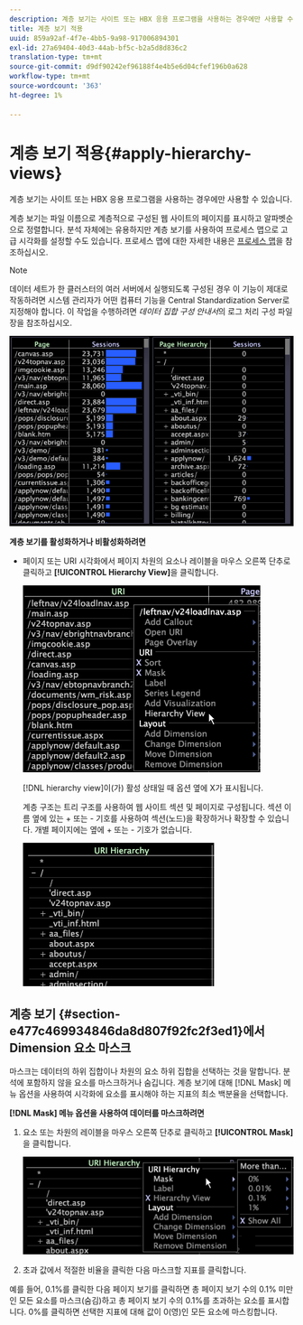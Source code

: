 ```yaml
---
description: 계층 보기는 사이트 또는 HBX 응용 프로그램을 사용하는 경우에만 사용할 수 있습니다.
title: 계층 보기 적용
uuid: 859a92af-4f7e-4bb5-9a98-917006894301
exl-id: 27a69404-40d3-44ab-bf5c-b2a5d8d836c2
translation-type: tm+mt
source-git-commit: d9df90242ef96188f4e4b5e6d04cfef196b0a628
workflow-type: tm+mt
source-wordcount: '363'
ht-degree: 1%

---
```


# 계층 보기 적용{#apply-hierarchy-views}

계층 보기는 사이트 또는 HBX 응용 프로그램을 사용하는 경우에만 사용할 수 있습니다.

계층 보기는 파일 이름으로 계층적으로 구성된 웹 사이트의 페이지를 표시하고 알파벳순으로 정렬합니다. 분석 자체에는 유용하지만 계층 보기를 사용하여 프로세스 맵으로 고급 시각화를 설정할 수도 있습니다. 프로세스 맵에 대한 자세한 내용은 [프로세스 맵](../../../../home/c-get-started/c-analysis-vis/c-proc-maps/c-proc-maps.md#concept-880aee224404429785b733a4e80d275e)을 참조하십시오.

>[!NOTE]
>
>데이터 세트가 한 클러스터의 여러 서버에서 실행되도록 구성된 경우 이 기능이 제대로 작동하려면 시스템 관리자가 어떤 컴퓨터 기능을 Central Standardization Server로 지정해야 합니다. 이 작업을 수행하려면 *데이터 집합 구성 안내서*&#x200B;의 로그 처리 구성 파일 장을 참조하십시오.

![](assets/vis_Table_CompareHierarchy.png)

**계층 보기를 활성화하거나 비활성화하려면**

* 페이지 또는 URI 시각화에서 페이지 차원의 요소나 레이블을 마우스 오른쪽 단추로 클릭하고 **[!UICONTROL Hierarchy View]**&#x200B;을 클릭합니다.

   ![](assets/mnu_Table_HierarchyView.png)

   [!DNL hierarchy view]이(가) 활성 상태일 때 옵션 옆에 X가 표시됩니다.

   계층 구조는 트리 구조를 사용하여 웹 사이트 섹션 및 페이지로 구성됩니다. 섹션 이름 옆에 있는 + 또는 - 기호를 사용하여 섹션(노드)을 확장하거나 확장할 수 있습니다. 개별 페이지에는 옆에 + 또는 - 기호가 없습니다.

   ![](assets/vis_Table_HierarchyView_Expanded.png)

## 계층 보기 {#section-e477c469934846da8d807f92fc2f3ed1}에서 Dimension 요소 마스크

마스크는 데이터의 하위 집합이나 차원의 요소 하위 집합을 선택하는 것을 말합니다. 분석에 포함하지 않을 요소를 마스크하거나 숨깁니다. 계층 보기에 대해 [!DNL Mask] 메뉴 옵션을 사용하여 시각화에 요소를 표시해야 하는 지표의 최소 백분율을 선택합니다.

**[!DNL Mask] 메뉴 옵션을 사용하여 데이터를 마스크하려면**

1. 요소 또는 차원의 레이블을 마우스 오른쪽 단추로 클릭하고 **[!UICONTROL Mask]**&#x200B;을 클릭합니다.

   ![](assets/mnu_Table_HierarchyView_Masking.png)

1. 초과 값에서 적절한 비율을 클릭한 다음 마스크할 지표를 클릭합니다.

예를 들어, 0.1%를 클릭한 다음 페이지 보기를 클릭하면 총 페이지 보기 수의 0.1% 미만인 모든 요소를 마스크(숨김)하고 총 페이지 보기 수의 0.1%를 초과하는 요소를 표시합니다. 0%를 클릭하면 선택한 지표에 대해 값이 0(영)인 모든 요소에 마스킹합니다.
